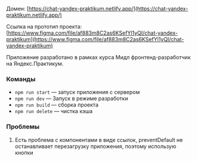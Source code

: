 Домен:  [https://chat-yandex-praktikum.netlify.app/](https://chat-yandex-praktikum.netlify.app/)

Ссылка на прототип проекта:   [https://www.figma.com/file/af883m8C2as6KSefYl1yQI/chat-yandex-praktikum](https://www.figma.com/file/af883m8C2as6KSefYl1yQI/chat-yandex-praktikum)

Приложение разработано в рамках курса Мидл фронтенд-разработчик на Яндекс.Практикум.

### Команды

- `npm run start` — запуск приложения с сервером
- `npm run dev` —  Запуск в режиме разработки
- `npm run build` — сборка проекта
- `npm run delete` — чистка кэша

### Проблемы
1) Есть проблема с компонентами в виде ссылок, preventDefault не останавливает перезагрузку приложения, поэтому использую кнопки



